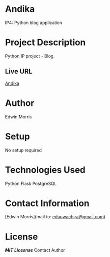 # Andika
IP4: Python blog application

# Project Description
Python IP project - Blog.
## Live URL
[Andika](https://andiwrite.herokuapp.com/)


# Author
Edwin Morris

# Setup
No setup required

# Technologies Used
Python
Flask
PostgreSQL

# Contact Information
[Edwin Morris](mail to: eduuwachira@gmail.com)

# License
***MIT Licesnse***
Contact Author

